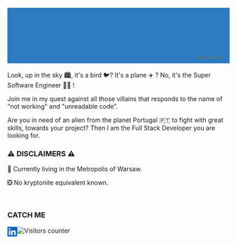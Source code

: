 ![Super Software Engineer header image](https://github.com/wmanica/wmanica/blob/master/blob/header.gif)

Look, up in the sky 🏙, it's a bird 🐦? It's a plane ✈️ ? No, it's the Super Software Engineer 🦸‍♂️ ! 

Join me in my quest against all those villains that responds to the name of “not working" and "unreadable code”.

Are you in need of an alien from the planet Portugal 🇵🇹 to fight with great skills, towards your  project? Then I am the Full Stack Developer you are looking for.

### ⚠️ DISCLAIMERS ⚠️

🌃  Currently living in the Metropolis of Warsaw.

❎  No kryptonite equivalent known.

<br>

### CATCH ME

<a href="https://www.linkedin.com/in/waltermanica/">
  <img align="left" alt="linkedIN" width="22px" src="https://github.com/wmanica/wmanica/blob/master/blob/linkedin.svg" />
</a>

![Visitors counter](https://visitor-badge.glitch.me/badge?page_id=wmanica.wmanica)

